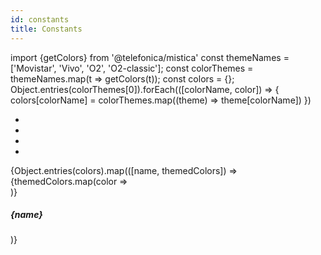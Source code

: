 ```yaml
---
id: constants
title: Constants
---
```


import {getColors} from '@telefonica/mistica'
const themeNames = ['Movistar', 'Vivo', 'O2', 'O2-classic'];
const colorThemes = themeNames.map(t => getColors(t));
const colors = {};
Object.entries(colorThemes[0]).forEach(([colorName, color]) => {
    colors[colorName] = colorThemes.map((theme) => theme[colorName])
})

<ul class="brandConstants">
   <li id="brandConstantMovistar"></li>
   <li id="brandConstantVivo"></li>
   <li id="brandConstantO2"></li>
   <li id="brandConstantClassicO2"></li> 
</ul>
<div class="constant">
    {Object.entries(colors).map(([name, themedColors]) =>
        <div id="cardConstant">
            {themedColors.map(color =>
                <div title={color} class="cardColorConstant" style={{background: color}}></div>
            )}
            <div class="info">
                <h5>{name}</h5>
            </div>
        </div>
    )}
</div>